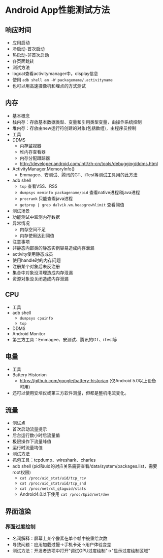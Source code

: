 # Android App性能测试方法

## 响应时间
  * 应用启动
   * 冷启动-首次启动
   * 热启动-非首次启动
  * 各页面跳转
  * 测试方法
   * logcat查看activitymanager中，display信息
   * 使用 ```adb shell am -W packagename/.activityname```
   * 也可以用高速摄像机和埋点的方式测试

## 内存
  * 基本概念
   * 栈内存：存放基本数据类型、变量和引用类型变量，由操作系统控制
   * 堆内存：存放由new运行符创建的对象(包括数组)，由程序员控制
  * 工具
   * DDMS
     * 内存监视器
     * 堆内存查看器
     * 内存分配跟踪器
     * http://developer.android.com/intl/zh-cn/tools/debugging/ddms.html
   * ActivityManager.MemoryInfo()
     * Emmagee、安测试、腾讯的GT、iTest等测试工具用的此方法
   * adb shell
     * ``` top ```  查看VSS、RSS
     * ``` dumpsys meminfo packagename/pid ```  查看native进程和java进程
     * ``` procrank ```  只能查看java进程
     * ``` getprop | grep dalvik.vm.heapgrowhlimit ```  查看阈值
  * 测试场景
   * 功能测试中监测内存数据
   * 异常情况
     * 内存空间不足
     * 内存使用达到阈值
  * 注意事项
   * 非静态内部类的静态实例容易造成内存泄漏
   * activity使用静态成员
   * 使用handle时的内存问题
   * 注册某个对象后未反注册
   * 集合中对象没清理造成内存泄漏
   * 资源对象没关闭造成内存泄漏

## CPU
 * 工具
  * adb shell
    * ``` dumpsys cpuinfo ```
    * ``` top ```
  * DDMS
  * Android Monitor
  * 第三方工具：Emmagee、安测试、腾讯的GT、iTest等

## 电量
 * 工具
  * Battery Historion
    * https://github.com/google/battery-historian (仅Android 5.0以上设备可用)
  * 还可以使用安培仪或第三方软件测量，但都是整机电流变化。

## 流量
 * 测试点
  * 首次启动流量提示
  * 后台运行数小时后流量值
  * 极限操作下流量峰值
  * 运行时流量均值
 * 测试方法
  * 抓包工具：tcpdump、wireshark、charles
  * adb shell (pid和uid的对应关系需要查看/data/system/packages.list，需要root权限)
    * ``` cat /proc/uid_stat/uid/tcp_rcv ```
    * ``` cat /proc/uid_stat/uid/tcp_snd ```
    * ``` cat /proc/net/xt_qtaguid/stats ```
    * Android4.0以下使用 ``` cat /proc/$pid/net/dev ```

## 界面渲染
### 界面过度绘制
* 名词解释：屏幕上某个像素在单个帧中被重绘次数
* 导致问题：应用加载过慢->手机卡死->用户体验变差
* 测试方法：开发者选项中打开"调试GPU过度绘制"->"显示过度绘制区域"

